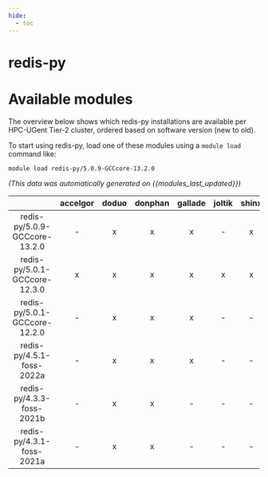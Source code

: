 ```yaml
---
hide:
  - toc
---
```


redis-py
========

# Available modules


The overview below shows which redis-py installations are available per HPC-UGent Tier-2 cluster, ordered based on software version (new to old).

To start using redis-py, load one of these modules using a `module load` command like:

```shell
module load redis-py/5.0.9-GCCcore-13.2.0
```

*(This data was automatically generated on {{modules_last_updated}})*  

| |accelgor|doduo|donphan|gallade|joltik|shinx|skitty|
| :---: | :---: | :---: | :---: | :---: | :---: | :---: | :---: |
|redis-py/5.0.9-GCCcore-13.2.0|-|x|x|x|-|x|x|
|redis-py/5.0.1-GCCcore-12.3.0|x|x|x|x|x|x|x|
|redis-py/5.0.1-GCCcore-12.2.0|-|x|x|x|-|-|-|
|redis-py/4.5.1-foss-2022a|-|x|x|x|-|-|-|
|redis-py/4.3.3-foss-2021b|-|x|x|-|-|-|-|
|redis-py/4.3.1-foss-2021a|-|x|x|-|-|-|-|
